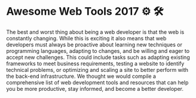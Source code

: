 # Awesome Web Tools 2017 ⚙️ 🛠
The best and worst thing about being a web developer is that the web is constantly changing. While this is exciting it also means that web developers must always be proactive about learning new techniques or programming languages, adapting to changes, and be willing and eager to accept new challenges. This could include tasks such as adapting existing frameworks to meet business requirements, testing a website to identify technical problems, or optimizing and scaling a site to better perform with the back-end infrastructure.  We thought we would compile a comprehensive list of web development tools and resources that can help you be more productive, stay informed, and become a better developer.
